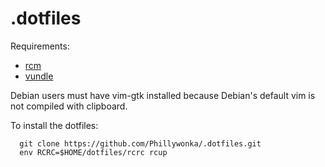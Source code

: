 # .dotfiles

Requirements:

- [rcm](https://github.com/thoughtbot/rcm)
- [vundle](https://github.com/VundleVim/Vundle.vim)

Debian users must have vim-gtk installed because Debian's default vim is not compiled with clipboard.

To install the dotfiles:

```
  git clone https://github.com/Phillywonka/.dotfiles.git
  env RCRC=$HOME/dotfiles/rcrc rcup
```
